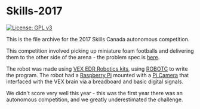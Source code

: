 # Skills-2017
[![License: GPL v3](https://img.shields.io/badge/License-GPLv3-blue.svg)](https://www.gnu.org/licenses/gpl-3.0)

This is the file archive for the 2017 Skills Canada autonomous competition.

This competition involved picking up miniature foam footballs and delivering them to the other side of the arena - the problem spec is [here](http://www.skillsontario.com/index.php?p=download&file=552).

The robot was made using [VEX EDR Robotics kits](https://www.vexrobotics.com/276-2194.html), using [ROBOTC](http://www.robotc.net/) to write the program. The robot had a [Raspberry Pi](https://www.raspberrypi.org/) mounted with a [Pi Camera](https://projects.raspberrypi.org/en/projects/getting-started-with-picamera) that interfaced with the VEX brain via a breadboard and basic digital signals.

We didn't score very well this year - this was the first year there was an autonomous competition, and we greatly underestimated the challenge.

